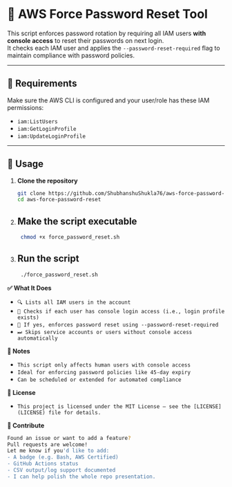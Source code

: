 # 🔐 AWS Force Password Reset Tool

This script enforces password rotation by requiring all IAM users **with console access** to reset their passwords on next login.  
It checks each IAM user and applies the `--password-reset-required` flag to maintain compliance with password policies.

---

## 🔧 Requirements

Make sure the AWS CLI is configured and your user/role has these IAM permissions:

- `iam:ListUsers`
- `iam:GetLoginProfile`
- `iam:UpdateLoginProfile`

---

## 🚀 Usage

1. **Clone the repository**
   ```bash
   git clone https://github.com/ShubhanshuShukla76/aws-force-password-reset.git
   cd aws-force-password-reset


2. ## Make the script executable
   ```bash
    chmod +x force_password_reset.sh

3. ## Run the script
   ```bash
    ./force_password_reset.sh

**✅ What It Does**
- `🔍 Lists all IAM users in the account`
- `👤 Checks if each user has console login access (i.e., login profile exists)`
- `🔁 If yes, enforces password reset using --password-reset-required`
- `⏭ Skips service accounts or users without console access automatically`

**📌 Notes**
- `This script only affects human users with console access`
- `Ideal for enforcing password policies like 45-day expiry`
- `Can be scheduled or extended for automated compliance`

**📄 License**
- `This project is licensed under the MIT License — see the [LICENSE](LICENSE) file for details.`


**🤝 Contribute**
   ```bash
Found an issue or want to add a feature?
Pull requests are welcome!
Let me know if you'd like to add:
- A badge (e.g. Bash, AWS Certified)
- GitHub Actions status
- CSV output/log support documented
- I can help polish the whole repo presentation.



